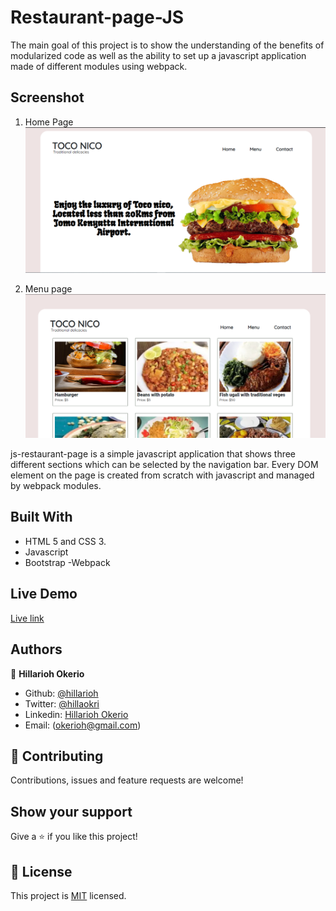 # Restaurant-page-JS
The main goal of this project is to show the understanding of the benefits of modularized code as well as the ability to set up a javascript application made of different modules using webpack.

## Screenshot

1. Home Page
![screenshot1](./images/home.png)

2. Menu page
![screenshot2](./images/menu.png)


js-restaurant-page is a simple javascript application that shows three different sections which can be selected by the navigation bar. Every DOM element on the page is created from scratch with javascript and managed by webpack modules.


## Built With

- HTML 5 and CSS 3.
- Javascript
- Bootstrap
-Webpack

## Live Demo
[Live link](https://pedantic-pike-f0dd3d.netlify.app/)


## Authors

👤 **Hillarioh Okerio**

- Github: [@hillarioh](https://github.com/hillarioh)
- Twitter: [@hillaokri](https://twitter.com/hillaokri)
- Linkedin: [Hillarioh Okerio](www.linkedin.com/in/hillaryokerio)
- Email: (okerioh@gmail.com)

## 🤝 Contributing

Contributions, issues and feature requests are welcome!

## Show your support

Give a ⭐️ if you like this project!

## 📝 License

This project is [MIT](./LICENSE) licensed.

